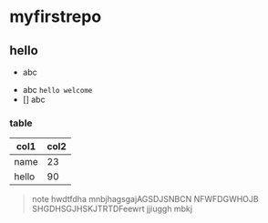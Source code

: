 # myfirstrepo
## hello
* abc 
- abc
`hello welcome`
- [] abc

### table
col1 | col2 
-------|-------|
name|23
hello|90

>note
>hwdtfdha mnbjhagsgajAGSDJSNBCN NFWFDGWHOJB
SHGDHSGJHSKJTRTDFeewrt jjiuggh mbkj


